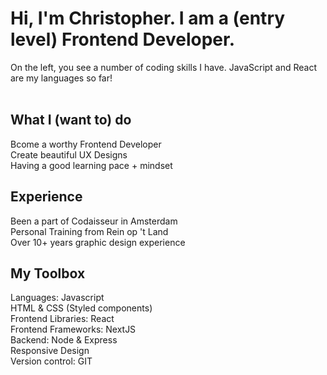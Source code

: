<h1>Hi, I'm Christopher. I am a (entry level) Frontend Developer.</h1>

On the left, you see a number of coding skills I have. JavaScript and React are my languages so far!
<br />
<br />

<h2>What I (want to) do</h2>
Bcome a worthy Frontend Developer<br />
Create beautiful UX Designs<br />
Having a good learning pace + mindset<br />

<h2>Experience</h2>
Been a part of Codaisseur in Amsterdam<br />
Personal Training from Rein op 't Land<br />
Over 10+ years graphic design experience<br />

<h2>My Toolbox</h2>
Languages: Javascript<br />
HTML & CSS (Styled components)<br />
Frontend Libraries: React<br />
Frontend Frameworks: NextJS<br />
Backend: Node & Express<br />
Responsive Design<br />
Version control: GIT<br />

